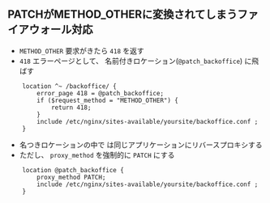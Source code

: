 ## PATCHがMETHOD_OTHERに変換されてしまうファイアウォール対応

- `METHOD_OTHER` 要求がきたら `418` を返す
- `418` エラーページとして、 名前付きロケーション(`@patch_backoffice`) に飛ばす

~~~
    location ^~ /backoffice/ {
        error_page 418 = @patch_backoffice;
        if ($request_method = "METHOD_OTHER") {
            return 418;
        }
        include /etc/nginx/sites-available/yoursite/backoffice.conf ;
    }
~~~

- 名つきロケーションの中で は同じアプリケーションにリバースプロキシする
- ただし、 `proxy_method` を強制的に `PATCH` にする

~~~
    location @patch_backoffice {
        proxy_method PATCH;
        include /etc/nginx/sites-available/yoursite/backoffice.conf ;
    }
~~~